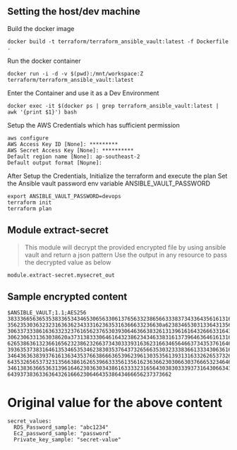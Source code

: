 ## Setting the host/dev machine
Build the docker image

    docker build -t terraform/terraform_ansible_vault:latest -f Dockerfile .

Run the docker container

    docker run -i -d -v $(pwd):/mnt/workspace:Z terraform/terraform_ansible_vault:latest

Enter the Container and use it as a Dev Environment

    docker exec -it $(docker ps | grep terraform_ansible_vault:latest | awk '{print $1}') bash

Setup the AWS Credentials which has sufficient permission

    aws configure
    AWS Access Key ID [None]: *********
    AWS Secret Access Key [None]: **********
    Default region name [None]: ap-southeast-2
    Default output format [Noµne]:

After Setup the Credentials, Initialize the terraform and execute the plan
Set the Ansible vault password env variable ANSIBLE_VAULT_PASSWORD

    export ANSIBLE_VAULT_PASSWORD=devops
    terraform init
    terraform plan

## Module extract-secret

> This module will decrypt the provided encrypted file by using ansible vault and return a json pattern
Use the output in any resource to pass the decrypted value as below

    module.extract-secret.mysecret_out

## Sample encrypted content

    $ANSIBLE_VAULT;1.1;AES256
    38333665636535383365343465306563306137656332386566333837343364356161316364366165
    3562353036323231636362343331623635316366633236630a623834653031336431356535363666
    30633733386163633232376165623765303930646366383261313961616432666331643161626434
    3062306331363038620a373138333064616432386234346338316137396463646161316639623736
    62653863613236616562323862326637343033393163623166346564663734353761646237306138
    39363537383164613534653534623830353764373265663530323338366133343063616665613430
    34643636383937616136343537663866636539623961303535613931316332626537326430653837
    64353265653732313566386162653966333561356162363662303066303766653234646463663538
    34613836366536313961646230363034386163333231656430383033393731643066343334643537
    6439373836336364326166623064643538643466656237373662

# Original value for the above content

    secret_values:
      RDS_Password_sample: "abc1234"
      Ec2_password_sample: "password"
      Private_key_sample: "secret-value"
